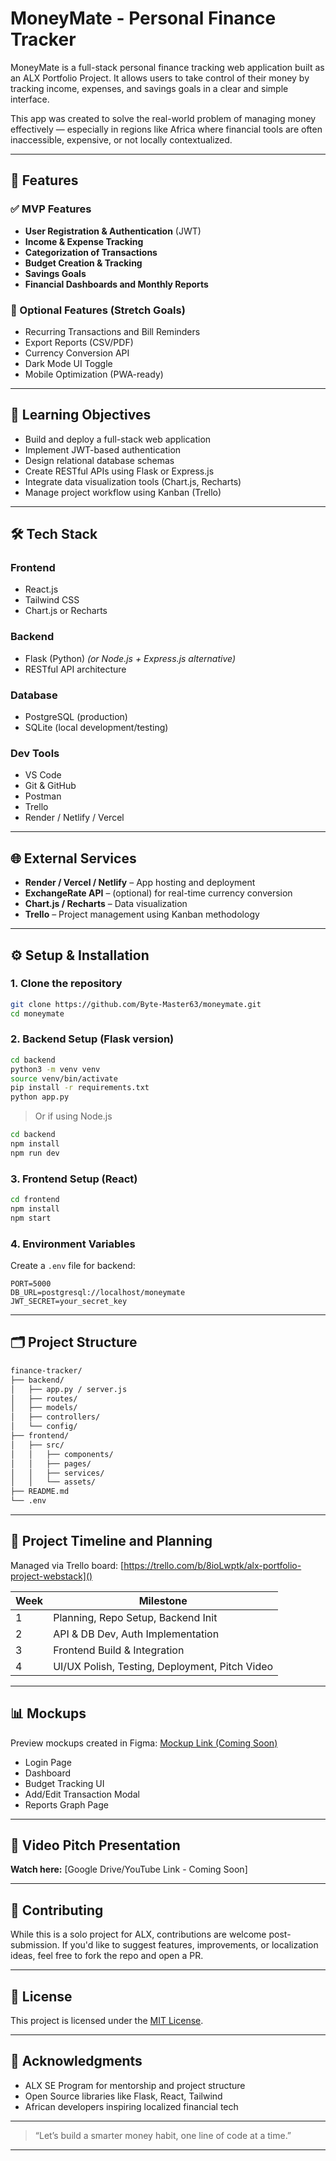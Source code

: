 # MoneyMate - Personal Finance Tracker

MoneyMate is a full-stack personal finance tracking web application built as an ALX Portfolio Project. It allows users to take control of their money by tracking income, expenses, and savings goals in a clear and simple interface.

This app was created to solve the real-world problem of managing money effectively — especially in regions like Africa where financial tools are often inaccessible, expensive, or not locally contextualized.

---

## 🚀 Features

### ✅ MVP Features

* **User Registration & Authentication** (JWT)
* **Income & Expense Tracking**
* **Categorization of Transactions**
* **Budget Creation & Tracking**
* **Savings Goals**
* **Financial Dashboards and Monthly Reports**

### 🎯 Optional Features (Stretch Goals)

* Recurring Transactions and Bill Reminders
* Export Reports (CSV/PDF)
* Currency Conversion API
* Dark Mode UI Toggle
* Mobile Optimization (PWA-ready)

---

## 🧠 Learning Objectives

* Build and deploy a full-stack web application
* Implement JWT-based authentication
* Design relational database schemas
* Create RESTful APIs using Flask or Express.js
* Integrate data visualization tools (Chart.js, Recharts)
* Manage project workflow using Kanban (Trello)

---

## 🛠️ Tech Stack

### Frontend

* React.js
* Tailwind CSS
* Chart.js or Recharts

### Backend

* Flask (Python) *(or Node.js + Express.js alternative)*
* RESTful API architecture

### Database

* PostgreSQL (production)
* SQLite (local development/testing)

### Dev Tools

* VS Code
* Git & GitHub
* Postman
* Trello
* Render / Netlify / Vercel

---

## 🌐 External Services

* **Render / Vercel / Netlify** – App hosting and deployment
* **ExchangeRate API** – (optional) for real-time currency conversion
* **Chart.js / Recharts** – Data visualization
* **Trello** – Project management using Kanban methodology

---

## ⚙️ Setup & Installation

### 1. Clone the repository

```bash
git clone https://github.com/Byte-Master63/moneymate.git
cd moneymate
```

### 2. Backend Setup (Flask version)

```bash
cd backend
python3 -m venv venv
source venv/bin/activate
pip install -r requirements.txt
python app.py
```

> Or if using Node.js

```bash
cd backend
npm install
npm run dev
```

### 3. Frontend Setup (React)

```bash
cd frontend
npm install
npm start
```

### 4. Environment Variables

Create a `.env` file for backend:

```
PORT=5000
DB_URL=postgresql://localhost/moneymate
JWT_SECRET=your_secret_key
```

---

## 🗂️ Project Structure

```bash
finance-tracker/
├── backend/
│   ├── app.py / server.js
│   ├── routes/
│   ├── models/
│   ├── controllers/
│   └── config/
├── frontend/
│   ├── src/
│   │   ├── components/
│   │   ├── pages/
│   │   ├── services/
│   │   └── assets/
├── README.md
└── .env
```

---

## 📅 Project Timeline and Planning

Managed via Trello board: [https://trello.com/b/8ioLwptk/alx-portfolio-project-webstack]()

| Week | Milestone                                      |
| ---- | ---------------------------------------------- |
| 1    | Planning, Repo Setup, Backend Init             |
| 2    | API & DB Dev, Auth Implementation              |
| 3    | Frontend Build & Integration                   |
| 4    | UI/UX Polish, Testing, Deployment, Pitch Video |

---

## 📊 Mockups

Preview mockups created in Figma: [Mockup Link (Coming Soon)]()

* Login Page
* Dashboard
* Budget Tracking UI
* Add/Edit Transaction Modal
* Reports Graph Page

---

## 🎥 Video Pitch Presentation

**Watch here:** \[Google Drive/YouTube Link - Coming Soon]

---

## 🤝 Contributing

While this is a solo project for ALX, contributions are welcome post-submission. If you'd like to suggest features, improvements, or localization ideas, feel free to fork the repo and open a PR.

---

## 📄 License

This project is licensed under the [MIT License](LICENSE).

---

## 🙏 Acknowledgments

* ALX SE Program for mentorship and project structure
* Open Source libraries like Flask, React, Tailwind
* African developers inspiring localized financial tech

---

> “Let’s build a smarter money habit, one line of code at a time.”

---

